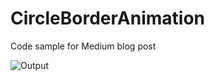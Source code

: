 # CircleBorderAnimation
Code sample for Medium blog post


![Output](https://miro.medium.com/max/1400/1*vbxPZ6d3zaxTLbujbkuLUw.gif)
